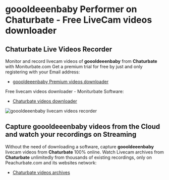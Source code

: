# goooldeeenbaby Performer on Chaturbate - Free LiveCam videos downloader

## Chaturbate Live Videos Recorder

Monitor and record livecam videos of **goooldeeenbaby** from **Chaturbate** with Moniturbate.com
Get a premium trial for free by just and only registering with your Email address:
* [goooldeeenbaby Premium videos downloader](https://moniturbate.com/request-demo-licence-key.html)

Free livecam videos downloader - Moniturbate Software:
* [Chaturbate videos downloader](https://moniturbate.com/moniturbate-download-software.html)

![goooldeeenbaby livecam videos recorder](https://peachurnet.com/templates/moniturbate-software.png)


## Capture goooldeeenbaby videos from the Cloud and watch your recordings on Streaming

Without the need of downloading a software, capture **goooldeeenbaby** livecam videos from **Chaturbate** 100% online.
Watch Livecam archives from **Chaturbate** unlimitedly from thousands of existing recordings, only on Peachurbate.com and its websites network:
* [Chaturbate videos archives](https://peachurnet.com/)